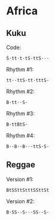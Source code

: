 # Africa

## Kuku

Code:

```
Š·tt·t·tS·ttS···
```

Rhythm #1:

```
tt··ttS·tt·tttS·
```

Rhythm #2:

```
B·tt··S·
```

Rhythm #3:

```
B·ttBtS·
```

Rhythm #4:

```
B··B··B···ttS·S·
```

## Reggae

Version #1:

```
BtSSttStttSSttSt
```

Version #2:

```
B·SS··S···SS··S·
```